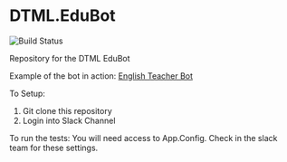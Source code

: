 # DTML.EduBot
![Build Status](https://kabroo.visualstudio.com/_apis/public/build/definitions/58c3a95a-9997-45ef-bb89-e94f91a4b094/5/badge)

Repository for the DTML EduBot 

Example of the bot in action:
[English Teacher Bot](https://dtml.org/Home/Edubot)

To Setup:
1. Git clone this repository
2. Login into Slack Channel

To run the tests:
You will need access to App.Config. Check in the slack team for these settings.
